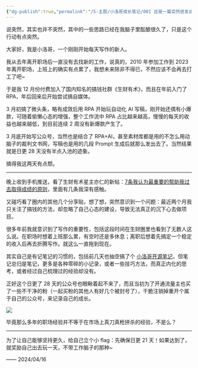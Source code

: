 ```yaml
---
{"dg-publish":true,"permalink":"/5-主题/小洛哥成长笔记/001 这是一篇突然迸发出想法的开篇/","tags":["小洛哥成长笔记"],"noteIcon":1,"created":"2024-04-16","updated":"2024-04-16"}
---
```


说突然，其实也并不突然，其中的一些思路已经在我脑子里酝酿很久了，只是这个行动有点突然。

大家好，我是小洛哥，一个刚刚开始每天写作的新人。

我从去年离开职场后一直没有去找新的工作，说真的，2010 年参加工作到 2023 年离开职场，上班上的确实有点累了，我想未来除非不得已，不然应该不会再去打工了吧~

于是我 12 月份付费加入了国内知名的搞钱社群《生财有术》，而且在年前入门了 RPA，年后回来后开始尝试搞自媒体。

3 月初搞了微头条，略有成效后用 RPA 开始玩自动化 AI 写稿，刚开始还偶有小爆款，可随着偷懒心态的增强，整个工作流中 RPA 占比越来越高，慢慢的每天的收益也越来越低，到目前连续 2 周没有新爆款产生了。

3 月底开始写公众号，当然也是结合了 RPA+AI，甚至素材库都是用的不怎么用动脑子的裁判文书网，写稿也是用的几段 Prompt 生成后就那么发出去了。当然结果就是日更 28 天没有半点入池的迹象。

搞得我这两天有点颓。

---

晚上收到手机推送，看了生财有术星主亦仁的新帖：[7条我认为最重要的帮助我过去取得成绩的原则](https://wx.zsxq.com/dweb2/index/topic_detail/5122512444281284)，里面有几条我深有感触。

又碰巧看了圈内的其他几个分享贴，想了想，突然意识到一个问题：最近两个月我只关注了搞钱的方法，却忽略了自己心态的建设，导致无法真正的沉下心去做项目。

很多年前我就意识到了写作的重要性，包括这段时间在生财圈里也看到了无数人这么说。在职场时想着上班那么累，有空时还是多休息；离职后想着先搞定一个稳定的收入后再去折腾写作。就这么一直拖到现在。

其实自己是有记笔记的习惯的，包括前几天也抽空搞了个 [小洛哥开源笔记](https://xlg.life/)，但笔记总归是笔记，更多是各种零碎的小记录，或者一些技巧方法，而真正内化的思考，或者经过自己梳理过的经验却没有。

正好这个日更了 28 天的公众号也眼瞅着起不来了，而且当初为了开通流量主也买了一些不干净的粉（一起买粉的其他人有好几个被封号了），干脆注销掉重开个属于自己的公众号，来记录自己的成长。

![](http://img.xlg.life/images/202404162135497.png)

毕竟那么多年的职场经验并不等于在市场上真刀真枪拼杀的经验，不是么？

---

为了让自己能够坚持更久，给自己立个小 flag：先确保日更 21 天！如果达到了，就奖励自己出去玩一天，不带工作脑子的那种~

—— 2024/04/16